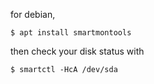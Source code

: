 for debian,
```
$ apt install smartmontools
```
then check your disk status with
```
$ smartctl -HcA /dev/sda
```
